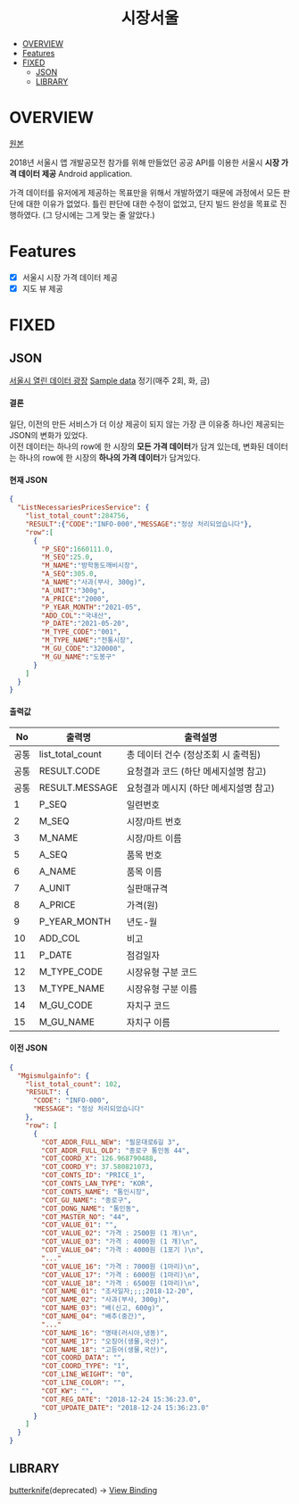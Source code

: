 <h1 align="center">
시장서울
</h1>

- [OVERVIEW](https://github.com/meanu/SeoulSijang#overview)
- [Features](https://github.com/meanu/SeoulSijang#features)
- [FIXED](https://github.com/meanu/SeoulSijang#API)
  - [JSON](https://github.com/meanu/SeoulSijang#JSON)
  - [LIBRARY](https://github.com/meanu/SeoulSijang#LIBRARY)



# **OVERVIEW**

[원본](https://github.com/meanu/2018seoul-27)

2018년 서울시 앱 개발공모전 참가를 위해 만들었던 공공 API를 이용한 서울시 **시장 가격 데이터 제공** Android application.

가격 데이터를 유저에게 제공하는 목표만을 위해서 개발하였기 때문에 과정에서 모든 판단에 대한 이유가 없었다. 틀린 판단에 대한 수정이 없었고, 단지 빌드 완성을 목표로 진행하였다. (그 당시에는 그게 맞는 줄 알았다.)

# **Features**

- [x]  서울시 시장 가격 데이터 제공
- [x]  지도 뷰 제공

# **FIXED**


## **JSON**

[서울시 열린 데이터 광장](http://data.seoul.go.kr/dataList/OA-1170/S/1/datasetView.do)
[Sample data](http://openapi.seoul.go.kr:8088/sample/json/ListNecessariesPricesService/1/5/)
정기(매주 2회, 화, 금)

#### 결론

일단, 이전의 만든 서비스가 더 이상 제공이 되지 않는 가장 큰 이유중 하나인 제공되는 JSON의 변화가 있었다.   
이전 데이터는 하나의 row에 한 시장의 **모든 가격 데이터**가 담겨 있는데, 변화된 데이터는 하나의 row에 한 시장의 **하나의 가격 데이터**가 담겨있다.  


#### 현재 JSON
```json
{
  "ListNecessariesPricesService": {
    "list_total_count":284756,
    "RESULT":{"CODE":"INFO-000","MESSAGE":"정상 처리되었습니다"},
    "row":[
      {
        "P_SEQ":1660111.0,
        "M_SEQ":25.0,
        "M_NAME":"방학동도깨비시장",
        "A_SEQ":305.0,
        "A_NAME":"사과(부사, 300g)",
        "A_UNIT":"300g",
        "A_PRICE":"2000",
        "P_YEAR_MONTH":"2021-05",
        "ADD_COL":"국내산",
        "P_DATE":"2021-05-20",
        "M_TYPE_CODE":"001",
        "M_TYPE_NAME":"전통시장",
        "M_GU_CODE":"320000",
        "M_GU_NAME":"도봉구"
      }
    ]         
  }
}
```

#### 출력값

| No   | 출력명           | 출력설명                               |
| ---- | ---------------- | -------------------------------------- |
| 공통 | list_total_count | 총 데이터 건수 (정상조회 시 출력됨)    |
| 공통 | RESULT.CODE      | 요청결과 코드 (하단 메세지설명 참고)   |
| 공통 | RESULT.MESSAGE   | 요청결과 메시지 (하단 메세지설명 참고) |
| 1    | P_SEQ            | 일련번호                               |
| 2    | M_SEQ            | 시장/마트 번호                         |
| 3    | M_NAME           | 시장/마트 이름                         |
| 5    | A_SEQ            | 품목 번호                              |
| 6    | A_NAME           | 품목 이름                              |
| 7    | A_UNIT           | 실판매규격                             |
| 8    | A_PRICE          | 가격(원)                               |
| 9    | P_YEAR_MONTH     | 년도-월                                |
| 10   | ADD_COL          | 비고                                   |
| 11   | P_DATE           | 점검일자                               |
| 12   | M_TYPE_CODE      | 시장유형 구분 코드                     |
| 13   | M_TYPE_NAME      | 시장유형 구분 이름                     |
| 14   | M_GU_CODE        | 자치구 코드                            |
| 15   | M_GU_NAME        | 자치구 이름                            |

#### 이전 JSON
```json
{
  "Mgismulgainfo": {
    "list_total_count": 102,
    "RESULT": {
      "CODE": "INFO-000",
      "MESSAGE": "정상 처리되었습니다"
    },
    "row": [
      {
        "COT_ADDR_FULL_NEW": "필운대로6길 3",
        "COT_ADDR_FULL_OLD": "종로구 통인동 44",
        "COT_COORD_X": 126.968790488,
        "COT_COORD_Y": 37.580821073,
        "COT_CONTS_ID": "PRICE_1",
        "COT_CONTS_LAN_TYPE": "KOR",
        "COT_CONTS_NAME": "통인시장",
        "COT_GU_NAME": "종로구",
        "COT_DONG_NAME": "통인동",
        "COT_MASTER_NO": "44",
        "COT_VALUE_01": "",
        "COT_VALUE_02": "가격 : 2500원 (1 개)\n",
        "COT_VALUE_03": "가격 : 4000원 (1 개)\n",
        "COT_VALUE_04": "가격 : 4000원 (1포기 )\n",
        "..."
        "COT_VALUE_16": "가격 : 7000원 (1마리)\n",
        "COT_VALUE_17": "가격 : 6000원 (1마리)\n",
        "COT_VALUE_18": "가격 : 6500원 (1마리)\n",
        "COT_NAME_01": "조사일자;;;;2018-12-20",
        "COT_NAME_02": "사과(부사, 300g)",
        "COT_NAME_03": "배(신고, 600g)",
        "COT_NAME_04": "배추(중간)",
        "..."
        "COT_NAME_16": "명태(러시아,냉동)",
        "COT_NAME_17": "오징어(생물,국산)",
        "COT_NAME_18": "고등어(생물,국산)",
        "COT_COORD_DATA": "",
        "COT_COORD_TYPE": "1",
        "COT_LINE_WEIGHT": "0",
        "COT_LINE_COLOR": "",
        "COT_KW": "",
        "COT_REG_DATE": "2018-12-24 15:36:23.0",
        "COT_UPDATE_DATE": "2018-12-24 15:36:23.0"
      }
    ]
  }
}
```

## **LIBRARY**

[butterknife](https://github.com/JakeWharton/butterknife)(deprecated) → [View Binding](https://developer.android.com/topic/libraries/view-binding)
